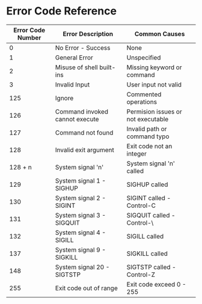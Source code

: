 # Error Code Reference

| Error Code Number | Error Description                  | Common Causes                      |
| ----------------- | ---------------------------------- | ---------------------------------- |
| 0                 | No Error - Success                 | None                               |
| 1                 | General Error                      | Unspecified                        |
| 2                 | Misuse of shell built-ins          | Missing keyword or command         |
| 3                 | Invalid Input                      | User input not valid               |
| 125               | Ignore                             | Commented operations               |
| 126               | Command invoked cannot execute     | Permision issues or not executable |
| 127               | Command not found                  | Invalid path or command typo       |
| 128               | Invalid exit argument              | Exit code not an integer           |
| 128 + n           | System signal 'n'                  | System signal 'n' called           |
| 129               | System signal 1 - SIGHUP           | SIGHUP called                      |
| 130               | System signal 2 - SIGINT           | SIGINT called - Control-C          |
| 131               | System signal 3 - SIGQUIT          | SIGQUIT called - Control-\         |
| 132               | System signal 4 - SIGILL           | SIGILL called                      |
| 137               | System signal 9 - SIGKILL          | SIGKILL called                     |
| 148               | System signal 20 - SIGTSTP         | SIGTSTP called - Control-Z         |
| 255               | Exit code out of range             | Exit code exceed 0 - 255           |
